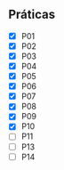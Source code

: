 ## Práticas

- [X] P01
- [X] P02
- [X] P03
- [X] P04
- [X] P05
- [X] P06
- [X] P07
- [X] P08
- [X] P09
- [X] P10
- [ ] P11
- [ ] P13
- [ ] P14